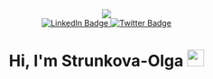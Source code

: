 <div id="header" align="center">
  <img src="https://media.giphy.com/media/v1.Y2lkPTc5MGI3NjExaXZodWRyZXg4aG9vbWplNjIzYWo1dGY4MWdyOGNscnZkaDQ5bHBmMSZlcD12MV9pbnRlcm5hbF9naWZfYnlfaWQmY3Q9Zw/Tjq0NVePKbXUDqFHxC/giphy.gif"/>
</div>
<div id="badges" align="center">
  <a href="https://www.linkedin.com/in/strunkovaolga/">
    <img src="https://img.shields.io/badge/LinkedIn-blue?style=for-the-badge&logo=linkedin&logoColor=white" alt="LinkedIn Badge"/>
  </a>
  <a href="https://t.me/Strunkova_Olga">
    <img src="https://img.shields.io/badge/Telegram-blue?style=for-the-badge&logo=telegram&logoColor=white" alt="Twitter Badge"/>
  </a>
<div id="badges" align="center">
<img src="https://komarev.com/ghpvc/?username=Strunkova-Olga&style=flat-square&color=blue" alt=""/>
<h1>
  Hi, I'm Strunkova-Olga
  <img src="https://media.giphy.com/media/hvRJCLFzcasrR4ia7z/giphy.gif" width="30px"/>
</h1>
